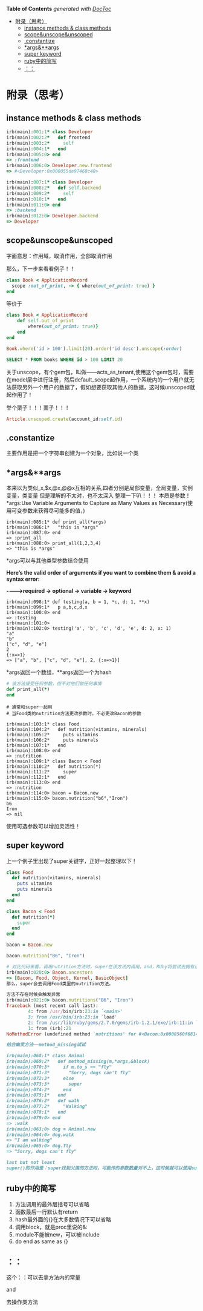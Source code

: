 <!-- START doctoc generated TOC please keep comment here to allow auto update -->
<!-- DON'T EDIT THIS SECTION, INSTEAD RE-RUN doctoc TO UPDATE -->
**Table of Contents**  *generated with [DocToc](https://github.com/thlorenz/doctoc)*

- [附录（思考）](#%E9%99%84%E5%BD%95%E6%80%9D%E8%80%83)
  - [instance methods & class methods](#instance-methods--class-methods)
  - [scope&unscope&unscoped](#scopeunscopeunscoped)
  - [.constantize](#constantize)
  - [*args&**args](#argsargs)
  - [super keyword](#super-keyword)
  - [ruby中的简写](#ruby%E4%B8%AD%E7%9A%84%E7%AE%80%E5%86%99)
  - [：：](#)

<!-- END doctoc generated TOC please keep comment here to allow auto update -->

# 附录（思考）

## instance methods & class methods

```ruby
irb(main):001:1* class Developer
irb(main):002:2*   def frontend
irb(main):003:2*     self
irb(main):004:1*   end
irb(main):005:0> end
=> :frontend
irb(main):006:0> Developer.new.frontend
=> #<Developer:0x000055de97468c48>
```

```ruby
irb(main):007:1* class Developer
irb(main):008:2*   def self.backend
irb(main):009:2*     self
irb(main):010:1*   end
irb(main):011:0> end
=> :backend
irb(main):012:0> Developer.backend
=> Developer
```

## scope&unscope&unscoped

字面意思：作用域，取消作用，全部取消作用

那么，下一步来看看例子！！

```ruby
class Book < ApplicationRecord
  scope :out_of_print, -> { where(out_of_print: true) }
end
```

等价于

```ruby
class Book < ApplicationRecord
    def self.out_of_print
        where(out_of_print: true)}
	end
end
```

```ruby
Book.where('id > 100').limit(20).order('id desc').unscope(:order)
```

```sql
SELECT * FROM books WHERE id > 100 LIMIT 20
```

关于unscope，有个gem包，叫做——acts_as_tenant,使用这个gem包时，需要在model层中进行注册，然后default_scope起作用，一个系统内的一个用户就无法获取另外一个用户的数据了，假如想要获取其他人的数据，这时候unscoped就起作用了！

举个栗子！！！栗子！！！

```ruby
Article.unscoped.create(account_id:self.id)
```

## .constantize

主要作用是把一个字符串创建为一个对象，比如说一个类

## *args&**args

本来以为类似_x,$x,@x,@@x互相的关系,四者分别是局部变量，全局变量，实例变量，类变量
但是理解的不太对，也不太深入
整理一下叭！！！
本质是参数！
*args:Use Variable Arguments to Capture as Many Values as Necessary(使用可变参数来获得尽可能多的值，)

```
irb(main):085:1* def print_all(*args)
irb(main):086:1*   "this is *args"
irb(main):087:0> end
=> :print_all
irb(main):088:0> print_all(1,2,3,4)
=> "this is *args"
```

*args可以与其他类型参数结合使用

**Here’s the valid order of arguments** 
**if you want to combine them & avoid a syntax error:**

**---->required -> optional -> variable -> keyword**

```shell
irb(main):098:1* def testing(a, b = 1, *c, d: 1, **x)
irb(main):099:1*   p a,b,c,d,x
irb(main):100:0> end
=> :testing
irb(main):101:0> 
irb(main):102:0> testing('a', 'b', 'c', 'd', 'e', d: 2, x: 1)
"a"
"b"
["c", "d", "e"]
2
{:x=>1}
=> ["a", "b", ["c", "d", "e"], 2, {:x=>1}]
```

*args返回一个数组，**args返回一个为hash

```ruby
# 该方法接受任何参数，但不对他们做任何事情
def print_all(*)
end
```

```shell
# 通常和super一起用
# 当Food类的nutrition方法更改参数时，不必更改Bacon的参数

irb(main):103:1* class Food
irb(main):104:2*   def nutrition(vitamins, minerals)
irb(main):105:2*     puts vitamins
irb(main):106:2*     puts minerals
irb(main):107:1*   end
irb(main):108:0> end
=> :nutrition
irb(main):109:1* class Bacon < Food
irb(main):110:2*   def nutrition(*)
irb(main):111:2*     super
irb(main):112:1*   end
irb(main):113:0> end
=> :nutrition
irb(main):114:0> bacon = Bacon.new
irb(main):115:0> bacon.nutrition("b6","Iron")
b6
Iron
=> nil
```

使用可选参数可以增加灵活性！

## super keyword

上一个例子里出现了super关键字，正好一起整理以下！

```ruby
class Food
  def nutrition(vitamins, minerals)
    puts vitamins
    puts minerals
  end
end

class Bacon < Food
  def nutrition(*)
    super
  end
end

bacon = Bacon.new

bacon.nutrition("B6", "Iron")

# 对比代码来看，调用nutrition方法时，super在该方法内调用，and，RUby将尝试去拥有该方法的父类上去调用该方法。
irb(main):020:0> Bacon.ancestors
=> [Bacon, Food, Object, Kernel, BasicObject]
那么，super会去调用Food类里的nutrition方法。

方法不存在时候会触发异常
irb(main):021:0> bacon.nutritions("B6", "Iron")
Traceback (most recent call last):
        4: from /usr/bin/irb:23:in `<main>'
        3: from /usr/bin/irb:23:in `load'
        2: from /usr/lib/ruby/gems/2.7.0/gems/irb-1.2.1/exe/irb:11:in `<top (required)>'
        1: from (irb):21
NoMethodError (undefined method `nutritions' for #<Bacon:0x0000560f6814a7f8>)

结合幽灵方法——method_missing试试

irb(main):068:1* class Animal
irb(main):069:2*   def method_missing(m,*args,&block)
irb(main):070:3*     if m.to_s == "fly"
irb(main):071:3*       "Sorry, dogs can't fly"
irb(main):072:3*     else
irb(main):073:3*       super
irb(main):074:2*     end
irb(main):075:1*   end
irb(main):076:2*   def walk
irb(main):077:2*     "Walking"
irb(main):078:1*   end
irb(main):079:0> end
=> :walk
irb(main):063:0> dog = Animal.new
irb(main):064:0> dog.walk
=> "I am walking"
irb(main):065:0> dog.fly
=> "Sorry, dogs can't fly"

last but not least
super()的作用是：super找到父类的方法时，可能传的参数数量对不上，这时候就可以使用super()
```

## ruby中的简写

1. 方法调用的最外层括号可以省略
2. 函数最后一行默认有return
3. hash最外面的{}在大多数情况下可以省略
4. 调用block，就是proc里说的&:
5. module不能被new，可以被include
6. do end as same as {}

## ：：

这个：：可以去拿方法内的常量

and

去操作类方法